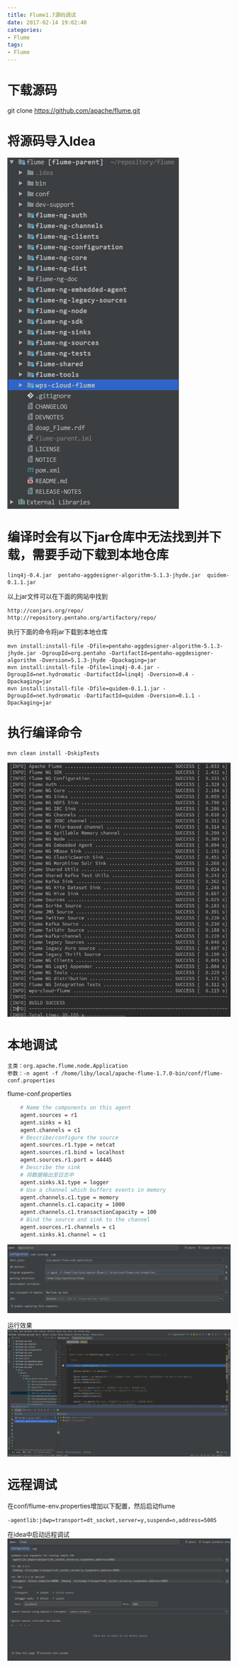 ```yaml
---
title: Flume1.7源码调试
date: 2017-02-14 19:02:40
categories:
- Flume
tags:
- Flume
---
```


# 下载源码
git clone https://github.com/apache/flume.git

<!-- more -->

# 将源码导入Idea
![选区_021](/images/media/选区_021.png)
# 编译时会有以下jar仓库中无法找到并下载，需要手动下载到本地仓库
```
linq4j-0.4.jar  pentaho-aggdesigner-algorithm-5.1.3-jhyde.jar  quidem-0.1.1.jar
```

以上jar文件可以在下面的网站中找到

```
http://conjars.org/repo/
http://repository.pentaho.org/artifactory/repo/
```

执行下面的命令将jar下载到本地仓库

```
mvn install:install-file -Dfile=pentaho-aggdesigner-algorithm-5.1.3-jhyde.jar -DgroupId=org.pentaho -DartifactId=pentaho-aggdesigner-algorithm -Dversion=5.1.3-jhyde -Dpackaging=jar
mvn install:install-file -Dfile=linq4j-0.4.jar -DgroupId=net.hydromatic -DartifactId=linq4j -Dversion=0.4 -Dpackaging=jar
mvn install:install-file -Dfile=quidem-0.1.1.jar -DgroupId=net.hydromatic -DartifactId=quidem -Dversion=0.1.1 -Dpackaging=jar
```

# 执行编译命令

```
mvn clean install -DskipTests
```

![选区_022](/images/media/选区_022.png)

# 本地调试

```
主类：org.apache.flume.node.Application
参数：-n agent -f /home/liby/local/apache-flume-1.7.0-bin/conf/flume-conf.properties
```

flume-conf.properties

```sh
	# Name the components on this agent
	agent.sources = r1
	agent.sinks = k1
	agent.channels = c1
	# Describe/configure the source
	agent.sources.r1.type = netcat
	agent.sources.r1.bind = localhost
	agent.sources.r1.port = 44445
	# Describe the sink
	# 将数据输出至日志中
	agent.sinks.k1.type = logger
	# Use a channel which buffers events in memory
	agent.channels.c1.type = memory
	agent.channels.c1.capacity = 1000
	agent.channels.c1.transactionCapacity = 100
	# Bind the source and sink to the channel
	agent.sources.r1.channels = c1
	agent.sinks.k1.channel = c1
```

![选区_023](/images/media/选区_023.png)

运行效果
![选区_024](/images/media/选区_024.png)

# 远程调试
在conf/flume-env.properties增加以下配置，然后启动flume

```
-agentlib:jdwp=transport=dt_socket,server=y,suspend=n,address=5005
```
在idea中启动远程调试
![选区_025](/images/media/选区_025.png)
